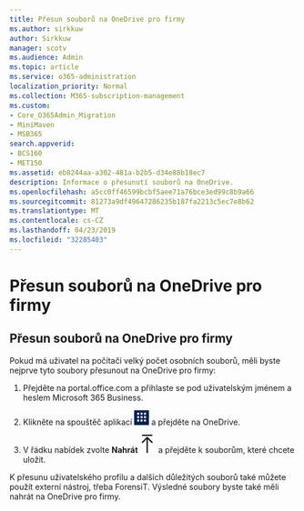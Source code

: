 ```yaml
---
title: Přesun souborů na OneDrive pro firmy
ms.author: sirkkuw
author: Sirkkuw
manager: scotv
ms.audience: Admin
ms.topic: article
ms.service: o365-administration
localization_priority: Normal
ms.collection: M365-subscription-management
ms.custom:
- Core_O365Admin_Migration
- MiniMaven
- MSB365
search.appverid:
- BCS160
- MET150
ms.assetid: eb8244aa-a302-481a-b2b5-d34e88b18ec7
description: Informace o přesunutí souborů na OneDrive.
ms.openlocfilehash: a5cc0ff46599bcbf5aee71a76bce3ed99c8b9a66
ms.sourcegitcommit: 81273a9df49647286235b187fa2213c5ec7e8b62
ms.translationtype: MT
ms.contentlocale: cs-CZ
ms.lasthandoff: 04/23/2019
ms.locfileid: "32285403"
---
```

# <a name="move-files-to-onedrive-for-business"></a>Přesun souborů na OneDrive pro firmy

## <a name="move-files-to-onedrive-for-business"></a>Přesun souborů na OneDrive pro firmy

Pokud má uživatel na počítači velký počet osobních souborů, měli byste nejprve tyto soubory přesunout na OneDrive pro firmy:
  
1. Přejděte na portal.office.com a přihlaste se pod uživatelským jménem a heslem Microsoft 365 Business.
    
2. Klikněte na spouštěč aplikací ![The app launcher icon in Office 365](media/7502f4ec-3c9a-435d-a7b4-b9cda85189a7.png) a přejděte na OneDrive. 
    
3. V řádku nabídek zvolte **Nahrát**![Upload](media/d9b963b8-10af-42e2-953d-360301b83d3c.png) a přejděte k souborům, které chcete uložit. 
    
K přesunu uživatelského profilu a dalších důležitých souborů také můžete použít externí nástroj, třeba ForensiT. Výsledné soubory byste také měli nahrát na OneDrive pro firmy.
  

